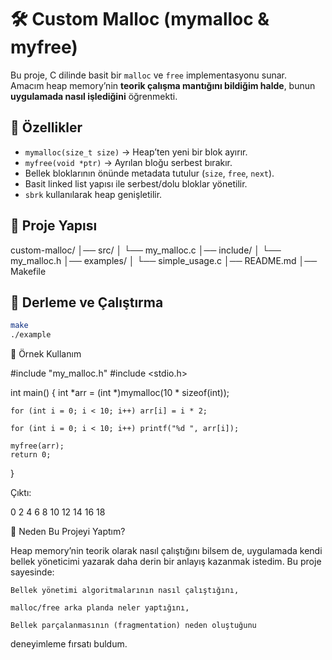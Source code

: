 # 🛠️ Custom Malloc (mymalloc & myfree)

Bu proje, C dilinde basit bir `malloc` ve `free` implementasyonu sunar.  
Amacım heap memory’nin **teorik çalışma mantığını bildiğim halde**, bunun **uygulamada nasıl işlediğini** öğrenmekti.  

## 🚀 Özellikler
- `mymalloc(size_t size)` → Heap’ten yeni bir blok ayırır.
- `myfree(void *ptr)` → Ayrılan bloğu serbest bırakır.
- Bellek bloklarının önünde metadata tutulur (`size`, `free`, `next`).
- Basit linked list yapısı ile serbest/dolu bloklar yönetilir.
- `sbrk` kullanılarak heap genişletilir.

## 📂 Proje Yapısı

custom-malloc/
│── src/
│ └── my_malloc.c
│── include/
│ └── my_malloc.h
│── examples/
│ └── simple_usage.c
│── README.md
│── Makefile


## 🔧 Derleme ve Çalıştırma
```bash
make
./example
```
📌 Örnek Kullanım

#include "my_malloc.h"
#include <stdio.h>

int main() {
    int *arr = (int *)mymalloc(10 * sizeof(int));

    for (int i = 0; i < 10; i++) arr[i] = i * 2;

    for (int i = 0; i < 10; i++) printf("%d ", arr[i]);

    myfree(arr);
    return 0;
}

Çıktı:

0 2 4 6 8 10 12 14 16 18

🎯 Neden Bu Projeyi Yaptım?

Heap memory’nin teorik olarak nasıl çalıştığını bilsem de, uygulamada kendi bellek yöneticimi yazarak daha derin bir anlayış kazanmak istedim.
Bu proje sayesinde:

    Bellek yönetimi algoritmalarının nasıl çalıştığını,

    malloc/free arka planda neler yaptığını,

    Bellek parçalanmasının (fragmentation) neden oluştuğunu

deneyimleme fırsatı buldum.

